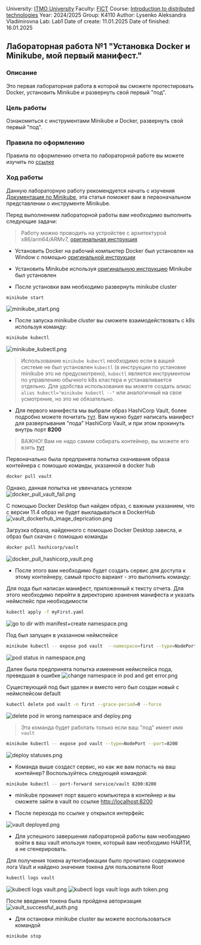 University: [ITMO University](https://itmo.ru/ru/)
Faculty: [FICT](https://fict.itmo.ru)
Course: [Introduction to distributed technologies](https://github.com/itmo-ict-faculty/introduction-to-distributed-technologies)
Year: 2024/2025
Group: K4110
Author: Lysenko Aleksandra Vladimirovna
Lab: Lab1
Date of create: 11.01.2025
Date of finished: 16.01.2025

## Лабораторная работа №1 "Установка Docker и Minikube, мой первый манифест."
### Описание
Это первая лабораторная работа в которой вы сможете протестировать Docker, установить Minikube и развернуть свой первый "под".

### Цель работы
Ознакомиться с инструментами Minikube и Docker, развернуть свой первый "под".

### Правила по оформлению

Правила по оформлению отчета по лабораторной работе вы можете изучить по [ссылке](../reportdesign.md)

### Ход работы
Данную лабораторную работу рекомендуется начать с изучения [Документация по Minikube](https://minikube.sigs.k8s.io/docs/), эта статья поможет вам в первоначальном представлении о инструменте Minikube.

Перед выполнением лабораторной работы вам необходимо выполнить следующие задачи:

> Работу можно проводить на устройстве с архитектурой x86/arm64/ARMv7, [оригинальная инструкция](https://minikube.sigs.k8s.io/docs/start/)

- Установить Docker на рабочий компьютер
Docker был установлен на Window c помощью [оригинальной инструкции](https://docs.docker.com/engine/install/)

- Установить Minikube используя [оригинальную инструкцию](https://minikube.sigs.k8s.io/docs/start/)
Minikube был установлен

- После установки вам необходимо развернуть minikube cluster

```bash
minikube start
```
![minikube_start.png](pictures%2Fminikube_start.png)
- После запуска minikube cluster вы сможете взаимодействовать с k8s используя команду:

```bash
minikube kubectl
```
![minikube_kubectl.png](pictures%2Fminikube_kubectl.png)

> Использование `minikube kubectl` необходимо если в вашей системе не был установлен `kubectl` (в инструкции по установке minikube это не предусмотрено), `kubectl` является инструментом по управлению обычного k8s кластера и устанавливается отдельно. Для удобства использования вы можете создать алиас `alias kubectl="minikube kubectl --"` или аналогичный на свое усмотрение, но это не обязательно.

- Для первого манифеста мы выбрали образ HashiCorp Vault, более подробно можете почитать [тут](https://www.vaultproject.io). Вам нужно будет написать манифест для развертывания "пода" HashiCorp Vault, и при этом прокинуть внутрь порт **8200**

> ВАЖНО! Вам не надо самим собирать контейнер, вы можете его взять [тут](https://hub.docker.com/_/vault/)

Первоначально была предпринята попытка скачивания образа контейнера с помощью команды, указанной в docker hub
```bash
docker pull vault
```

Однако, данная попытка не увенчалась успехом
![docker_pull_vault_fail.png](pictures%2Fdocker_pull_vault_fail.png)

С помощью Docker Desktop был найден образ, с важным указанием, что с версии 11.4 образ не будет выкладываться в DockerHub
![vault_dockerhub_image_deprication.png](pictures%2Fvault_dockerhub_image_deprication.png)

Загрузка образа, найденного с помощью Docker Desktop зависла, и образ был скачан с помощью команды

```bash
docker pull hashicorp/vault
```
![docker_pull_hashicorp_vault.png](pictures%2Fdocker_pull_hashicorp_vault.png)

- После этого вам необходимо будет создать сервис для доступа к этому контейнеру, самый просто вариант - это выполнить команду:

Для пода был написан манифест, приложенный к тексту отчета. Для этого необходимо перейти в директорию хранения манифеста и указать неймспейс при необходимости
```bash
kubectl apply -f myFirst.yaml
```
![go to dir with manifest+create namespace.png](pictures%2Fgo%20to%20dir%20with%20manifest%2Bcreate%20namespace.png)

Под был запущен в указанном неймспейсе
```bash
minikube kubectl -- expose pod vault  --namespace=first --type=NodePort --port=8200
```
![pod status in namespace.png](pictures%2Fpod%20status%20in%20namespace.png)

Далее была предпринята попытка изменения неймспейса пода, преведшая в ошибке
![change namespace in pod and get error.png](pictures%2Fchange%20namespace%20in%20pod%20and%20get%20error.png)

Существующий под был удален и вместо него был создан новый с неймспейсом default
```bash
kubectl delete pod vault -n first --grace-period=0 --force
```
![delete pod in wrong namespace and deploy.png](pictures%2Fdelete%20pod%20in%20wrong%20namespace%20and%20deploy.png)

> Эта команда будет работать только если ваш "под" имеет имя `vault`

```bash
minikube kubectl -- expose pod vault --type=NodePort --port=8200
```
![deploy statuses.png](pictures%2Fdeploy%20statuses.png)
- Команда выше создаст сервис, но как же вам попасть на ваш контейнер? Воспользуйтесь следующей командой:

```bash
minikube kubectl -- port-forward service/vault 8200:8200
```

- minikube прокинет порт вашего компьютера в контейнер и вы сможете зайти в vault по ссылке [http://localhost:8200](http://localhost:8200)

- После перехода по ссылке у открылся интерфейс 

![vault deployed.png](pictures%2Fvault%20deployed.png)

- Для успешного завершения лабораторной работы вам необходимо войти в ваш vault ипользуя токен, который вам необходимо НАЙТИ, а не сгенерировать.

Для получения токена аутентификации было прочитано содержимое лога Vault и найдено значение токена для пользователя Root
```bash
kubectl logs vault
```
![kubectl logs vault.png](pictures%2Fkubectl%20logs%20vault.png)
![kubectl logs vault logs auth token.png](pictures%2Fkubectl%20logs%20vault%20logs%20auth%20token.png)

После введения токена была пройдена авторизация
![vault_successful_auth.png](pictures%2Fvault_successful_auth.png)

- Для остановки minikube cluster вы можете воспользоваться командой

```bash
minikube stop
```
